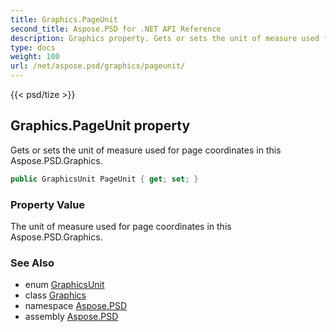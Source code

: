 ```yaml
---
title: Graphics.PageUnit
second_title: Aspose.PSD for .NET API Reference
description: Graphics property. Gets or sets the unit of measure used for page coordinates in this Aspose.PSD.Graphics
type: docs
weight: 100
url: /net/aspose.psd/graphics/pageunit/
---
```

{{< psd/tize >}}
## Graphics.PageUnit property

Gets or sets the unit of measure used for page coordinates in this Aspose.PSD.Graphics.

```csharp
public GraphicsUnit PageUnit { get; set; }
```

### Property Value

The unit of measure used for page coordinates in this Aspose.PSD.Graphics.

### See Also

* enum [GraphicsUnit](../../graphicsunit/)
* class [Graphics](../)
* namespace [Aspose.PSD](../../../aspose.psd/)
* assembly [Aspose.PSD](../../../)


